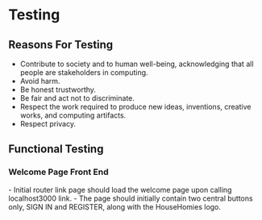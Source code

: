 #
<h1>Testing</h1>
<h2>Reasons For Testing</h2>

-	Contribute to society and to human well-being, acknowledging that all people are stakeholders in computing. 
-	Avoid harm.
-	Be honest trustworthy.
-	Be fair and act not to discriminate.
-	Respect the work required to produce new ideas, inventions, creative works, and computing artifacts.
-	Respect privacy.

<h2>Functional Testing</h2>
<h3><b>Welcome Page Front End</b></h3>
- Initial router link page should load the welcome page upon calling localhost3000 link.
- The page should initially contain two central buttons only, SIGN IN and REGISTER, along with the HouseHomies logo.



